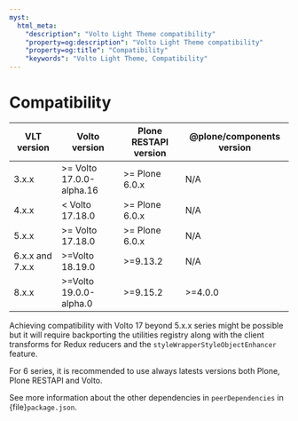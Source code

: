 ```yaml
---
myst:
  html_meta:
    "description": "Volto Light Theme compatibility"
    "property=og:description": "Volto Light Theme compatibility"
    "property=og:title": "Compatibility"
    "keywords": "Volto Light Theme, Compatibility"
---
```


# Compatibility

| VLT version | Volto version | Plone RESTAPI version | @plone/components version |
|-------------|---------------|-----------------------|-------------------------|
| 3.x.x       |   >= Volto 17.0.0-alpha.16  | >= Plone 6.0.x | N/A |
| 4.x.x       |   < Volto 17.18.0  | >= Plone 6.0.x | N/A |
| 5.x.x       |   >= Volto 17.18.0 | >= Plone 6.0.x | N/A |
| 6.x.x and 7.x.x |   >=Volto 18.19.0  | >=9.13.2 | N/A |
| 8.x.x       |   >=Volto 19.0.0-alpha.0  | >=9.15.2 | >=4.0.0 |

Achieving compatibility with Volto 17 beyond 5.x.x series might be possible but it will require backporting the utilities registry along with the client transforms for Redux reducers and the `styleWrapperStyleObjectEnhancer` feature.

For 6 series, it is recommended to use always latests versions both Plone, Plone RESTAPI and Volto.

See more information about the other dependencies in `peerDependencies` in {file}`package.json`.
